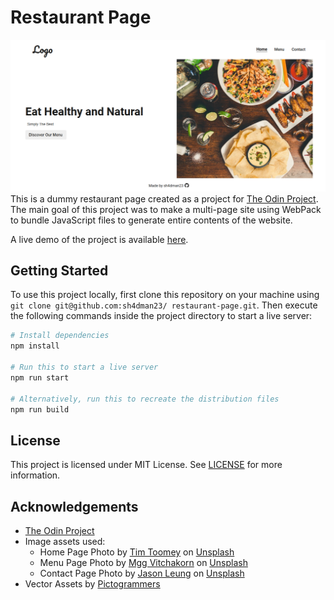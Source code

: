 # Restaurant Page

![Preview](./images/preview.png)
This is a dummy restaurant page created as a project for [The Odin Project](https://www.theodinproject.com/). The
main goal of this project was to make a multi-page site using WebPack to bundle JavaScript files to generate entire
contents of the website.

A live demo of the project is available [here](https://sh4dman23.github.io/restaurant-page).

## Getting Started
To use this project locally, first clone this repository on your machine using `git clone git@github.com:sh4dman23/
restaurant-page.git`. Then execute the following commands inside the project directory to start a live server:
```bash
# Install dependencies
npm install

# Run this to start a live server
npm run start

# Alternatively, run this to recreate the distribution files
npm run build
```

## License
This project is licensed under MIT License. See [LICENSE](./LICENSE) for more information.

## Acknowledgements
- [The Odin Project](https://www.theodinproject.com/)
- Image assets used:
    - Home Page Photo by [Tim Toomey](https://unsplash.com/@covertnine?utm_content=creditCopyText&utm_medium=referral&utm_source=unsplash) on [Unsplash](https://unsplash.com/photos/sliced-bread-on-white-ceramic-plate-STqHLqMne3k?utm_content=creditCopyText&utm_medium=referral&utm_source=unsplash)
    - Menu Page Photo by [Mgg Vitchakorn](https://unsplash.com/@mggbox?utm_content=creditCopyText&utm_medium=referral&utm_source=unsplash) on [Unsplash](https://unsplash.com/photos/roasted-meat-served-on-white-ceramic-plates-DDn9I5V1ubE?utm_content=creditCopyText&utm_medium=referral&utm_source=unsplash)
    - Contact Page Photo by [Jason Leung](https://unsplash.com/@ninjason?utm_content=creditCopyText&utm_medium=referral&utm_source=unsplash) on [Unsplash](https://unsplash.com/photos/photo-of-pub-set-in-room-during-daytime-poI7DelFiVA?utm_content=creditCopyText&utm_medium=referral&utm_source=unsplash)
- Vector Assets by [Pictogrammers](https://pictogrammers.com/)